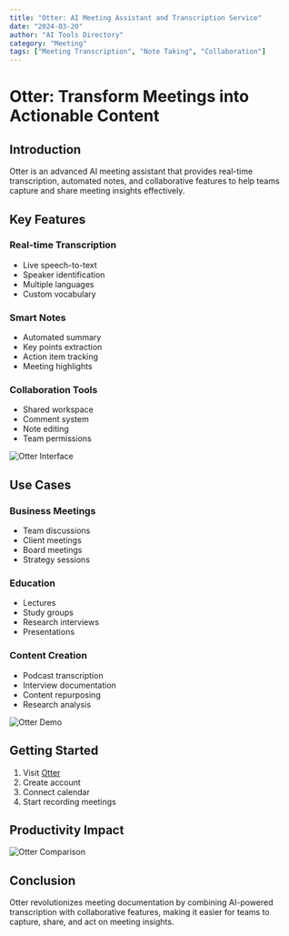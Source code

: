 ```yaml
---
title: "Otter: AI Meeting Assistant and Transcription Service"
date: "2024-03-20"
author: "AI Tools Directory"
category: "Meeting"
tags: ["Meeting Transcription", "Note Taking", "Collaboration"]
---
```


# Otter: Transform Meetings into Actionable Content

## Introduction

Otter is an advanced AI meeting assistant that provides real-time transcription, automated notes, and collaborative features to help teams capture and share meeting insights effectively.

## Key Features

### Real-time Transcription
- Live speech-to-text
- Speaker identification
- Multiple languages
- Custom vocabulary

### Smart Notes
- Automated summary
- Key points extraction
- Action item tracking
- Meeting highlights

### Collaboration Tools
- Shared workspace
- Comment system
- Note editing
- Team permissions

![Otter Interface](/imgs/otter/interface.jpg)

## Use Cases

### Business Meetings
- Team discussions
- Client meetings
- Board meetings
- Strategy sessions

### Education
- Lectures
- Study groups
- Research interviews
- Presentations

### Content Creation
- Podcast transcription
- Interview documentation
- Content repurposing
- Research analysis

![Otter Demo](/imgs/otter/demo.jpg)

## Getting Started

1. Visit [Otter](https://otter.ai)
2. Create account
3. Connect calendar
4. Start recording meetings

## Productivity Impact

![Otter Comparison](/imgs/otter/comparison.jpg)

## Conclusion

Otter revolutionizes meeting documentation by combining AI-powered transcription with collaborative features, making it easier for teams to capture, share, and act on meeting insights. 